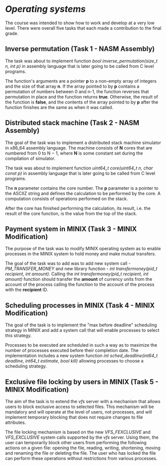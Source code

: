 # ***Operating systems***

The course was intended to show how to work and develop at a very low level. There were overall five tasks that each made a contribution to the final grade.

## **Inverse permutation (Task 1 - NASM Assembly)**

The task was about to implement function *bool inverse_permutation(size_t n, int *p)** in assembly language that is later going to be called from C level programs.

The function's arguments are a pointer **p** to a non-empty array of integers and the size of that array **n**. If the array pointed to by **p** contains a permutation of numbers between 0 and n-1, the function reverses that permutation in place and the function returns **true**. Otherwise, the result of the function is **false**, and the contents of the array pointed to by **p** after the function finishes are the same as when it was called.

## **Distributed stack machine (Task 2 - NASM Assembly)**

The goal of the task was to implement a distributed stack machine simulator in x86_64 assembly language. 
The machine consists of **N** cores that are numbered from 0 to N − 1, where **N** is some constant set during the compilation of simulator.

The task was about to implement function *uint64_t core(uint64_t n, char const *p)** in assembly language that is later going to be called from C level programs.

The **n** parameter contains the core number. The **p** parameter is a pointer to the ASCIIZ string and defines the calculation to be performed by the core. 
A computation consists of operations performed on the stack.

After the core has finished performing the calculation, its result, i.e. the result of the core function, is the value from the top of the stack.

## **Payment system in MINIX (Task 3 - MINIX Modification)**

The purpose of the task was to modify MINIX operating system as to enable processes in the MINIX system to hold money and make mutual transfers.

The goal of the task was to add was to add new system call - *PM_TRANSFER_MONEY* and new library function - *int transfermoney(pid_t recipient, int amount)*.
Calling the *int transfermoney(pid_t recipient, int amount)* function should transfer the **amount** of currency units from the account of the process calling the function to the account of the process with the **recipient** ID.

## **Scheduling processes in MINIX (Task 4 - MINIX Modification)**

The goal of the task is to implement the "max before deadline" scheduling strategy in MINIX and add a system call that will enable processes to select this strategy.

Processes to be executed are scheduled in such a way as to maximize the number of processes executed before their completion date.
The implementation includes a new system function *int sched_deadline(int64_t deadline, int64_t estimate, bool kill)* allowing processes to choose a scheduling strategy.


## **Exclusive file locking by users in MINIX (Task 5 - MINIX Modification)**

The aim of the task is to extend the *vfs* server with a mechanism that allows users to block exclusive access to selected files. This mechanism will be mandatory and will operate at the level of users, not processes, and will implement temporary blocking that does not require changes to file attributes.

The file locking mechanism is based on the new *VFS_FEXCLUSIVE* and *VFS_EXCLUSIVE* system calls supported by the *vfs* server. Using them, the user can temporarily block other users from performing the following actions on a given file: opening the file, reading, writing, shortening, moving and renaming the file or deleting the file. The user who has locked the file can perform these operations without restrictions from various processes.
